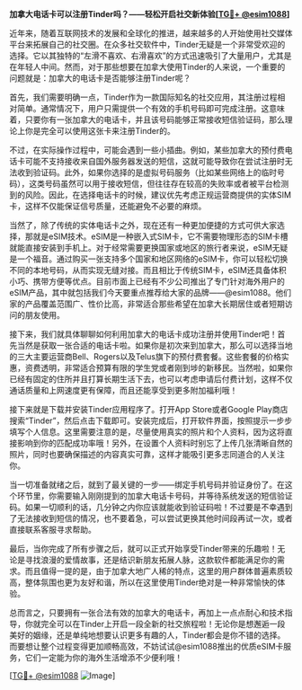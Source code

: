 **加拿大电话卡可以注册Tinder吗？——轻松开启社交新体验[[TG💪+ @esim1088](https://t.me/s/esim1088)]**

近年来，随着互联网技术的发展和全球化的推进，越来越多的人开始使用社交媒体平台来拓展自己的社交圈。在众多社交软件中，Tinder无疑是一个非常受欢迎的选择。它以其独特的“左滑不喜欢、右滑喜欢”的方式迅速吸引了大量用户，尤其是在年轻人中间。然而，对于那些想要在加拿大使用Tinder的人来说，一个重要的问题就是：加拿大的电话卡是否能够注册Tinder呢？

首先，我们需要明确一点，Tinder作为一款国际知名的社交应用，其注册过程相对简单。通常情况下，用户只需提供一个有效的手机号码即可完成注册。这意味着，只要你有一张加拿大的电话卡，并且该号码能够正常接收短信验证码，那么理论上你是完全可以使用这张卡来注册Tinder的。

不过，在实际操作过程中，可能会遇到一些小插曲。例如，某些加拿大的预付费电话卡可能不支持接收来自国外服务器发送的短信，这就可能导致你在尝试注册时无法收到验证码。此外，如果你选择的是虚拟号码服务（比如某些网络上的临时号码），这类号码虽然可以用于接收短信，但往往存在较高的失败率或者被平台检测到的风险。因此，在选择电话卡的时候，建议优先考虑正规运营商提供的实体SIM卡，这样不仅能保证信号质量，还能避免不必要的麻烦。

当然了，除了传统的实体电话卡之外，现在还有一种更加便捷的方式可供大家选择，那就是eSIM技术。eSIM是一种嵌入式SIM卡，它不需要物理形态的SIM卡槽就能直接安装到手机上。对于经常需要更换国家或地区的旅行者来说，eSIM无疑是一个福音。通过购买一张支持多个国家和地区网络的eSIM卡，你可以轻松切换不同的本地号码，从而实现无缝对接。而且相比于传统SIM卡，eSIM还具备体积小巧、携带方便等优点。目前市面上已经有不少公司推出了专门针对海外用户的eSIM产品，其中就包括我们今天要重点推荐给大家的品牌——@esim1088。他们家的产品覆盖范围广、性价比高，非常适合那些希望在加拿大长期居住或者短期访问的朋友使用。

接下来，我们就具体聊聊如何利用加拿大的电话卡成功注册并使用Tinder吧！首先当然是获取一张合适的电话卡啦。如果你是初次来到加拿大，那么可以选择当地的三大主要运营商Bell、Rogers以及Telus旗下的预付费套餐。这些套餐的价格实惠，资费透明，非常适合预算有限的学生党或者刚到埗的新移民。当然啦，如果你已经有固定的住所并且打算长期生活下去，也可以考虑申请后付费计划，这样不仅通话质量和上网速度更有保障，而且还能享受到更多附加福利哦！

接下来就是下载并安装Tinder应用程序了。打开App Store或者Google Play商店搜索“Tinder”，然后点击下载即可。安装完成后，打开软件界面，按照提示一步步填写个人信息。这里需要注意的是，尽量使用真实的照片和个人资料，因为这将直接影响到你的匹配成功率哦！另外，在设置个人资料时别忘了上传几张清晰自然的照片，同时也要确保描述的内容真实可靠，这样才能吸引更多志同道合的人关注你。

当一切准备就绪之后，就到了最关键的一步——绑定手机号码并验证身份了。在这个环节里，你需要输入刚刚提到的加拿大电话卡号码，并等待系统发送的短信验证码。如果一切顺利的话，几分钟之内你应该就能收到验证码啦！不过要是不幸遇到了无法接收到短信的情况，也不要着急，可以尝试更换其他时间段再试一次，或者直接联系客服寻求帮助。

最后，当你完成了所有步骤之后，就可以正式开始享受Tinder带来的乐趣啦！无论是寻找浪漫的爱情故事，还是结识新朋友拓展人脉，这款软件都能满足你的需求。而且值得一提的是，由于加拿大地广人稀的特点，这里的用户群体普遍素质较高，整体氛围也更为友好和谐，所以在这里使用Tinder绝对是一种非常愉快的体验。

总而言之，只要拥有一张合法有效的加拿大的电话卡，再加上一点点耐心和技术指导，你就完全可以在Tinder上开启一段全新的社交旅程啦！无论你是想邂逅一段美好的姻缘，还是单纯地想要认识更多有趣的人，Tinder都会是你不错的选择。而要想让整个过程变得更加顺畅高效，不妨试试@esim1088推出的优质eSIM卡服务，它们一定能为你的海外生活增添不少便利哦！

[[TG💪+ @esim1088](https://t.me/s/esim1088) ![Image](https://i.postimg.cc/4NQfJmqS/Snipaste-2025-05-13-00-14-12.png)]